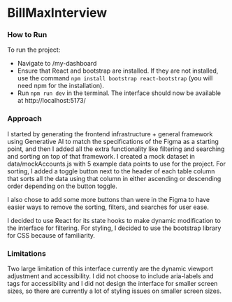 # BillMaxInterview

### How to Run
To run the project:
- Navigate to /my-dashboard
- Ensure that React and bootstrap are installed. If they are not installed, use the command `npm install bootstrap react-bootstrap` (you will need npm for the installation).
- Run `npm run dev` in the terminal.
The interface should now be available at http://localhost:5173/

### Approach
I started by generating the frontend infrastructure + general framework using Generative AI to match the specifications of the Figma as a starting point, and then I added all the extra functionality like filtering and searching and sorting on top of that framework. I created a mock dataset in data/mockAccounts.js with 5 example data points to use for the project. For sorting, I added a toggle button next to the header of each table column that sorts all the data using that column in either ascending or descending order depending on the button toggle.

I also chose to add some more buttons than were in the Figma to have easier ways to remove the sorting, filters, and searches for user ease.

I decided to use React for its state hooks to make dynamic modification to the interface for filtering. For styling, I decided to use the bootstrap library for CSS because of familiarity.

### Limitations
Two large limitation of this interface currently are the dynamic viewport adjustment and accessibility. I did not choose to include aria-labels and tags for accessibility and I did not design the interface for smaller screen sizes, so there are currently a lot of styling issues on smaller screen sizes.